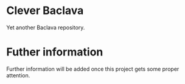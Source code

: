 # Clever Baclava
Yet another Baclava repository.

# Futher information
Further information will be added once this project gets some proper attention.
